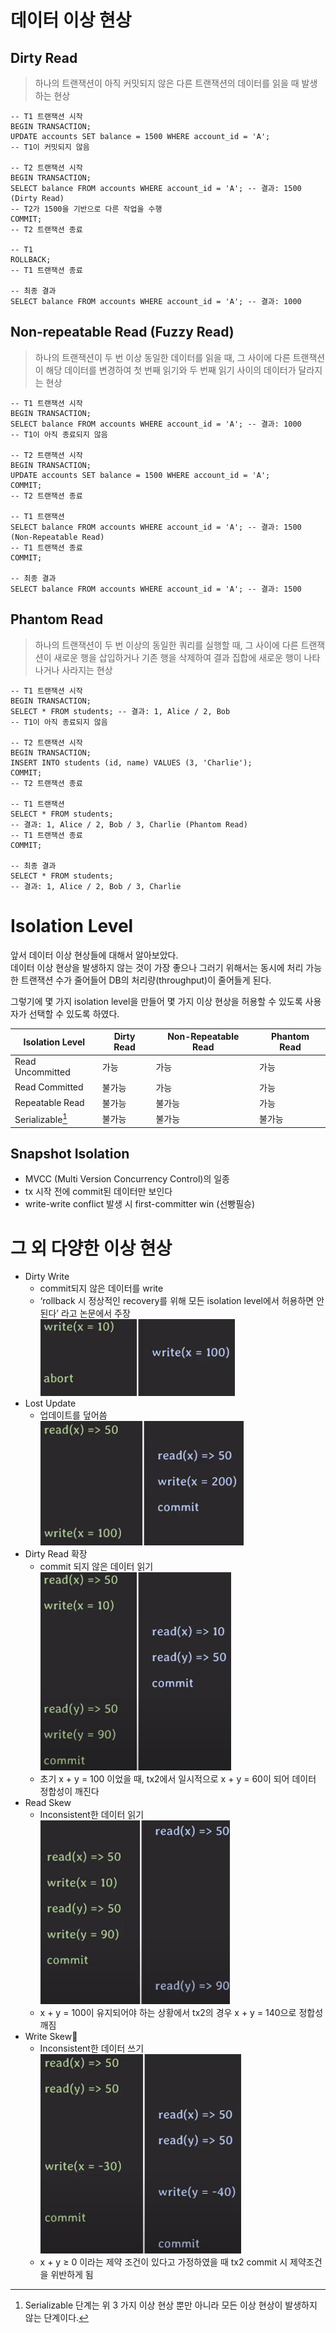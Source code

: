 # 데이터 이상 현상

## Dirty Read
> 하나의 트랜잭션이 아직 커밋되지 않은 다른 트랜잭션의 데이터를 읽을 때 발생하는 현상

```mysql
-- T1 트랜잭션 시작
BEGIN TRANSACTION;
UPDATE accounts SET balance = 1500 WHERE account_id = 'A';
-- T1이 커밋되지 않음

-- T2 트랜잭션 시작
BEGIN TRANSACTION;
SELECT balance FROM accounts WHERE account_id = 'A'; -- 결과: 1500 (Dirty Read)
-- T2가 1500을 기반으로 다른 작업을 수행
COMMIT;
-- T2 트랜잭션 종료

-- T1
ROLLBACK;
-- T1 트랜잭션 종료

-- 최종 결과
SELECT balance FROM accounts WHERE account_id = 'A'; -- 결과: 1000
```

## Non-repeatable Read (Fuzzy Read)
> 하나의 트랜잭션이 두 번 이상 동일한 데이터를 읽을 때, 그 사이에 다른 트랜잭션이 해당 데이터를 변경하여 첫 번째 읽기와 두 번째 읽기 사이의 데이터가 달라지는 현상

```mysql
-- T1 트랜잭션 시작 
BEGIN TRANSACTION; 
SELECT balance FROM accounts WHERE account_id = 'A'; -- 결과: 1000 
-- T1이 아직 종료되지 않음

-- T2 트랜잭션 시작
BEGIN TRANSACTION;
UPDATE accounts SET balance = 1500 WHERE account_id = 'A';
COMMIT;
-- T2 트랜잭션 종료

-- T1 트랜잭션
SELECT balance FROM accounts WHERE account_id = 'A'; -- 결과: 1500 (Non-Repeatable Read)
-- T1 트랜잭션 종료
COMMIT;

-- 최종 결과
SELECT balance FROM accounts WHERE account_id = 'A'; -- 결과: 1500
```

## Phantom Read
> 하나의 트랜잭션이 두 번 이상의 동일한 쿼리를 실행할 때, 그 사이에 다른 트랜잭션이 새로운 행을 삽입하거나 기존 행을 삭제하여 결과 집합에 새로운 행이 나타나거나 사라지는 현상

```mysql
-- T1 트랜잭션 시작 
BEGIN TRANSACTION; 
SELECT * FROM students; -- 결과: 1, Alice / 2, Bob 
-- T1이 아직 종료되지 않음

-- T2 트랜잭션 시작
BEGIN TRANSACTION;
INSERT INTO students (id, name) VALUES (3, 'Charlie');
COMMIT;
-- T2 트랜잭션 종료

-- T1 트랜잭션
SELECT * FROM students; 
-- 결과: 1, Alice / 2, Bob / 3, Charlie (Phantom Read)
-- T1 트랜잭션 종료
COMMIT;

-- 최종 결과
SELECT * FROM students; 
-- 결과: 1, Alice / 2, Bob / 3, Charlie
```

# Isolation Level

앞서 데이터 이상 현상들에 대해서 알아보았다.  
데이터 이상 현상을 발생하지 않는 것이 가장 좋으나 그러기 위해서는 동시에 처리 가능한 트랜잭션 수가 줄어들어 DB의 처리량(throughput)이 줄어들게 된다.

그렇기에 몇 가지 isolation level을 만들어 몇 가지 이상 현상을 허용할 수 있도록 사용자가 선택할 수 있도록 하였다.

| **Isolation Level** | **Dirty Read** | **Non-Repeatable Read** | **Phantom Read** |
| ------------------- | -------------- | ----------------------- | ---------------- |
| Read Uncommitted    | 가능             | 가능                      | 가능               |
| Read Committed      | 불가능            | 가능                      | 가능               |
| Repeatable Read     | 불가능            | 불가능                     | 가능               |
| Serializable[^1]    | 불가능            | 불가능                     | 불가능              |

## Snapshot Isolation

- MVCC (Multi Version Concurrency Control)의 일종
- tx 시작 전에 commit된 데이터만 보인다
- write-write conflict 발생 시 first-committer win (선빵필승)

# 그 외 다양한 이상 현상

- Dirty Write
	- commit되지 않은 데이터를 write
	- ‘rollback 시 정상적인 recovery를 위해 모든 isolation level에서 허용하면 안된다’ 라고 논문에서 주장  
		![../img/dirty_write.png](../img/dirty_write.png)
- Lost Update
	- 업데이트를 덮어씀  
		![../img/lost_update.png](../img/lost_update.png)
- Dirty Read 확장
	- commit 되지 않은 데이터 읽기  
		![../img/dirty_read_expand.png](../img/dirty_read_expand.png)  
	- 초기 x + y = 100 이었을 때, tx2에서 일시적으로 x + y = 60이 되어 데이터 정합성이 깨진다
- Read Skew
	- Inconsistent한 데이터 읽기  
		![../img/read_skew.png](../img/read_skew.png)
	- x + y = 100이 유지되어야 하는 상황에서 tx2의 경우 x + y = 140으로 정합성 깨짐
- Write Skew
	- Inconsistent한 데이터 쓰기  
		![../img/write_skew.png](../img/write_skew.png)
	- x + y ≥ 0 이라는 제약 조건이 있다고 가정하였을 때 tx2 commit 시 제약조건을 위반하게 됨



[^1]: Serializable 단계는 위 3 가지 이상 현상 뿐만 아니라 모든 이상 현상이 발생하지 않는 단계이다.